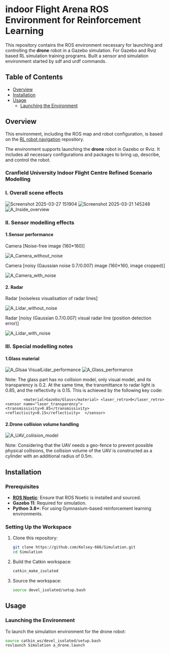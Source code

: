 # indoor Flight Arena ROS Environment for Reinforcement Learning

This repository contains the ROS environment necessary for launching and controlling the **drone** robot in a Gazebo simulation. For Gazebo and Rviz based RL simulation training programs. Built a sensor and simulation environment started by sdf and urdf commands.
## Table of Contents
- [Overview](#overview)
- [Installation](#installation)
- [Usage](#usage)
  - [Launching the Environment](#launching-the-environment)

## Overview

This environment, including the ROS map and robot configuration, is based on the [RL robot navigation]([https://github.com/reiniscimurs/DRL-robot-navigation](https://github.com/Kelsey-666/Simulation.git)) repository.

The environment supports launching the **drone** robot in Gazebo or Rviz. It includes all necessary configurations and packages to bring up, describe, and control the robot.
### Cranfield University Indoor Flight Centre Refined Scenario Modelling

### I. Overall scene effects

![Screenshot 2025-03-27 151904](https://github.com/user-attachments/assets/1508fb0c-3bcf-4293-b9c8-971681a3629f)
![Screenshot 2025-03-21 145248](https://github.com/user-attachments/assets/f5de7ec9-e35d-4cb2-b2b1-136d5e81efaf)
![A_Inside_overview](https://github.com/user-attachments/assets/13d1869b-fa0b-4109-a198-16793a4f206e)

### II. Sensor modelling effects

#### 1.Sensor performance

Camera [Noise-free image (160*160)]

![A_Camera_without_noise](https://github.com/user-attachments/assets/75fd6bd7-2ebd-4a15-92a1-634641148bdd)

Camera [noisy (Gaussian noise 0.7/0.007) image (160*160, image cropped)]

![A_Camera_with_noise](https://github.com/user-attachments/assets/e5222dde-c6e0-4387-adf5-22c2d6a8384a)

#### 2. Radar

Radar [noiseless visualisation of radar lines]

![A_Lidar_without_noise](https://github.com/user-attachments/assets/8e2bcfd8-607d-43a2-994c-f0b23231c7ab)

Radar [noisy (Gaussian 0.7/0.007) visual radar line (position detection error)]

![A_Lidar_with_noise](https://github.com/user-attachments/assets/d4e31dc0-8b25-4cbf-8508-c043ee82ef99)

### III. Special modelling notes

#### 1.Glass material

![A_Glsaa VisualLidar_performance](https://github.com/user-attachments/assets/31184e24-1e83-4314-b790-ef1948097fe6)
![A_Glass_performance](https://github.com/user-attachments/assets/71d2b9d8-2386-4ae3-baea-56ddcb85dc25)

Note: The glass part has no collision model, only visual model, and its transparency is 0.2. At the same time, the transmittance to radar light is 0.85, and the reflectivity is 0.15. This is achieved by the following key code:

`        <material>Gazebo/Glass</material>
          <laser_retro>0</laser_retro>
          <sensor name="laser_transparency">
          <transmissivity>0.85</transmissivity>
          <reflectivity>0.15</reflectivity> 
        </sensor>`

#### 2.Drone collision volume handling

![A_UAV_coliision_model](https://github.com/user-attachments/assets/3201c3f0-0e0c-4e70-8339-c7e7db5bf38f)

Note: Considering that the UAV needs a geo-fence to prevent possible physical collisions, the collision volume of the UAV is constructed as a cylinder with an additional radius of 0.5m.

## Installation

### Prerequisites

- **[ROS Noetic](http://wiki.ros.org/noetic/Installation)**: Ensure that ROS Noetic is installed and sourced.
- **Gazebo 11**: Required for simulation.
- **Python 3.8+**: For using Gymnasium-based reinforcement learning environments.

### Setting Up the Workspace

1. Clone this repository:
    ```bash
    git clone https://github.com/Kelsey-666/Simulation.git
    cd Simulation
    ```

2. Build the Catkin workspace:
    ```bash
    catkin_make_isolated
    ```

3. Source the workspace:
    ```bash
    source devel_isolated/setup.bash
    ```

## Usage

### Launching the Environment

To launch the simulation environment for the drone robot:
```bash
source catkin_ws/devel_isolated/setup.bash
roslaunch Simulation a_drone.launch
```
